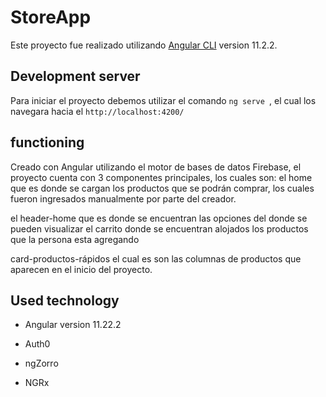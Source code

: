 # StoreApp

Este proyecto fue realizado utilizando [Angular CLI](https://github.com/angular/angular-cli) version 11.2.2.

## Development server
Para iniciar el proyecto debemos utilizar el comando `ng serve `, el cual los navegara hacia el `http://localhost:4200/`

## functioning
Creado con Angular utilizando el motor de bases de datos Firebase, el proyecto cuenta con 3 componentes principales, los cuales son:
 el home que es donde se cargan los productos que se podrán comprar, los cuales fueron ingresados manualmente por parte del creador.

el header-home que es donde se encuentran las opciones del donde se pueden visualizar el carrito donde se encuentran alojados los productos que la persona esta agregando

card-productos-rápidos el cual es son las columnas de productos que aparecen en el inicio del proyecto.


## Used technology
- Angular version 11.22.2

- Auth0

- ngZorro 

- NGRx

